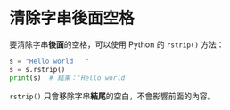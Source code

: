 # 清除字串後面空格

要清除字串**後面**的空格，可以使用 Python 的 `rstrip()` 方法：

```python
s = "Hello world   "
s = s.rstrip()
print(s)  # 結果：'Hello world'
```

`rstrip()` 只會移除字串**結尾**的空白，不會影響前面的內容。




